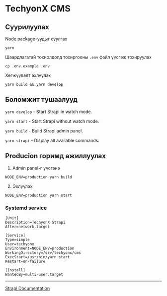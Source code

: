 # TechyonX CMS

## Суурилуулах

Node package-уудыг суулгах

`yarn`

Шаардлагатай тохиолдолд тохиргооны `.env` файл үүсгэж тохируулах

`cp .env.example .env`

Хөгжүүлэлт эхлүүлэх

`yarn build && yarn develop`

## Боломжит тушаалууд

`yarn develop` - Start Strapi in watch mode.

`yarn start` - Start Strapi without watch mode.

`yarn build` - Build Strapi admin panel.

`yarn strapi` - Display all available commands.

## Producion горимд ажиллуулах

1. Admin panel-г үүсгэнэ

`NODE_ENV=production yarn build`

2. Эхлүүлэх

`NODE_ENV=production yarn start`

### Systemd service

```
[Unit]
Description=TechyonX Strapi
After=network.target

[Service]
Type=simple
User=techyonx
Environment=NODE_ENV=production
WorkingDirectory=/srv/techyonx/cms
ExecStart=/usr/bin/yarn start
Restart=on-failure

[Install]
WantedBy=multi-user.target
```

---

[Strapi Documentation](https://strapi.io/documentation/v3.x/)